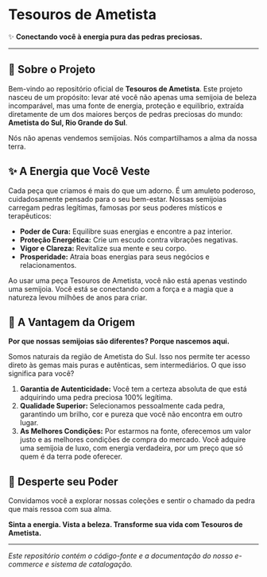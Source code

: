 # Tesouros de Ametista

✨ **Conectando você à energia pura das pedras preciosas.**

---

## 💎 Sobre o Projeto

Bem-vindo ao repositório oficial de **Tesouros de Ametista**. Este projeto nasceu de um propósito: levar até você não apenas uma semijoia de beleza incomparável, mas uma fonte de energia, proteção e equilíbrio, extraída diretamente de um dos maiores berços de pedras preciosas do mundo: **Ametista do Sul, Rio Grande do Sul**.

Nós não apenas vendemos semijoias. Nós compartilhamos a alma da nossa terra.

## ✨ A Energia que Você Veste

Cada peça que criamos é mais do que um adorno. É um amuleto poderoso, cuidadosamente pensado para o seu bem-estar. Nossas semijoias carregam pedras legítimas, famosas por seus poderes místicos e terapêuticos:

* **Poder de Cura:** Equilibre suas energias e encontre a paz interior.
* **Proteção Energética:** Crie um escudo contra vibrações negativas.
* **Vigor e Clareza:** Revitalize sua mente e seu corpo.
* **Prosperidade:** Atraia boas energias para seus negócios e relacionamentos.

Ao usar uma peça Tesouros de Ametista, você não está apenas vestindo uma semijoia. Você está se conectando com a força e a magia que a natureza levou milhões de anos para criar.

## 💎 A Vantagem da Origem

**Por que nossas semijoias são diferentes? Porque nascemos aqui.**

Somos naturais da região de Ametista do Sul. Isso nos permite ter acesso direto às gemas mais puras e autênticas, sem intermediários. O que isso significa para você?

1.  **Garantia de Autenticidade:** Você tem a certeza absoluta de que está adquirindo uma pedra preciosa 100% legítima.
2.  **Qualidade Superior:** Selecionamos pessoalmente cada pedra, garantindo um brilho, cor e pureza que você não encontra em outro lugar.
3.  **As Melhores Condições:** Por estarmos na fonte, oferecemos um valor justo e as melhores condições de compra do mercado. Você adquire uma semijoia de luxo, com energia verdadeira, por um preço que só quem é da terra pode oferecer.

## 🔮 Desperte seu Poder

Convidamos você a explorar nossas coleções e sentir o chamado da pedra que mais ressoa com sua alma.

**Sinta a energia. Vista a beleza. Transforme sua vida com Tesouros de Ametista.**

---

_Este repositório contém o código-fonte e a documentação do nosso e-commerce e sistema de catalogação._
